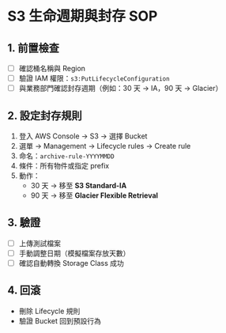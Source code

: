 # S3 生命週期與封存 SOP

## 1. 前置檢查
- [ ] 確認桶名稱與 Region
- [ ] 驗證 IAM 權限：`s3:PutLifecycleConfiguration`
- [ ] 與業務部門確認封存週期（例如：30 天 → IA，90 天 → Glacier）

## 2. 設定封存規則
1. 登入 AWS Console → S3 → 選擇 Bucket
2. 選單 → Management → Lifecycle rules → Create rule
3. 命名：`archive-rule-YYYYMMDD`
4. 條件：所有物件或指定 prefix
5. 動作：
   - 30 天 → 移至 **S3 Standard-IA**
   - 90 天 → 移至 **Glacier Flexible Retrieval**

## 3. 驗證
- [ ] 上傳測試檔案
- [ ] 手動調整日期（模擬檔案存放天數）
- [ ] 確認自動轉換 Storage Class 成功

## 4. 回滾
- 刪除 Lifecycle 規則
- 驗證 Bucket 回到預設行為
